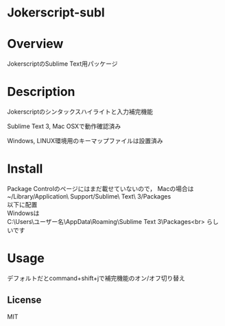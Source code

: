 # Jokerscript-subl

# Overview

JokerscriptのSublime Text用パッケージ

# Description

Jokerscriptのシンタックスハイライトと入力補完機能

Sublime Text 3, Mac OSXで動作確認済み

Windows, LINUX環境用のキーマップファイルは設置済み

# Install

Package Controlのページにはまだ載せていないので，
Macの場合は<br>
~/Library/Application\ Support/Sublime\ Text\ 3/Packages<br>
以下に配置<br>
Windowsは<br>
C:\Users\ユーザー名\AppData\Roaming\Sublime Text 3\Packages\<br>
らしいです<br>

# Usage

デフォルトだとcommand+shift+jで補完機能のオン/オフ切り替え

## License

MIT